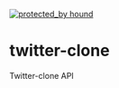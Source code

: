[![protected_by hound](https://img.shields.io/badge/protected_by-hound-b764b2.svg)](https://houndci.com/repos)

# twitter-clone
Twitter-clone API
